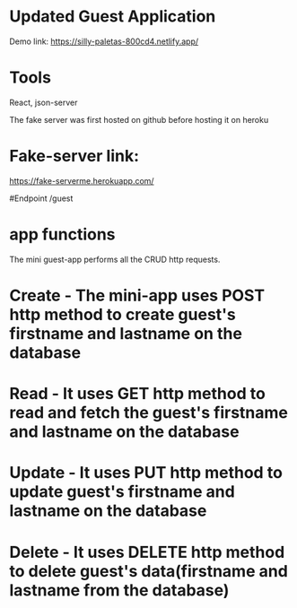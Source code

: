 # Updated Guest Application 
Demo link: https://silly-paletas-800cd4.netlify.app/

# Tools

React, json-server

The fake server was first hosted on github before hosting it on heroku

# Fake-server link: 
https://fake-serverme.herokuapp.com/

#Endpoint
/guest

# app functions
The mini guest-app performs all the CRUD http requests.

# Create - The mini-app uses POST http method to create guest's firstname and lastname on the database
# Read - It uses GET http method to read and fetch the guest's firstname and lastname on the database
# Update - It uses PUT http method to update guest's firstname and lastname on the database
# Delete - It uses DELETE http method to delete guest's data(firstname and lastname from the database)
